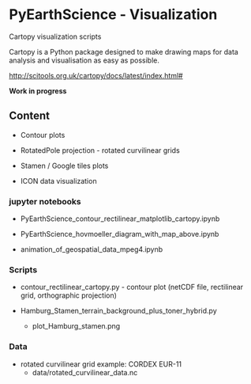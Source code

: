 # PyEarthScience - Visualization
Cartopy visualization scripts

Cartopy is a Python package designed to make drawing maps for data 
analysis and visualisation as easy as possible.

http://scitools.org.uk/cartopy/docs/latest/index.html#

**Work in progress**


## Content

 - Contour plots
 
 - RotatedPole projection - rotated curvilinear grids

 - Stamen / Google tiles plots

 - ICON data visualization
 
### jupyter notebooks

 - PyEarthScience_contour_rectilinear_matplotlib_cartopy.ipynb

 - PyEarthScience_hovmoeller_diagram_with_map_above.ipynb
 
 - animation_of_geospatial_data_mpeg4.ipynb
 
 
### Scripts

 - contour_rectilinear_cartopy.py  -  contour plot (netCDF file, rectilinear grid, orthographic projection)

 - Hamburg_Stamen_terrain_background_plus_toner_hybrid.py
   + plot_Hamburg_stamen.png


### Data

 - rotated curvilinear grid example: CORDEX EUR-11
   + data/rotated_curvilinear_data.nc
 